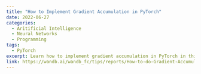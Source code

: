 ```yaml
---
title: "How to Implement Gradient Accumulation in PyTorch"
date: 2022-06-27
categories: 
  - Aritificial Intelligence
  - Neural Networks
  - Programming
tags:
  - PyTorch
excerpt: Learn how to implement gradient accumulation in PyTorch in this short tutorial complete with code and interactive visualizations.
link: https://wandb.ai/wandb_fc/tips/reports/How-to-do-Gradient-Accumulation-in-PyTorch--VmlldzoyMjMwOTk5
---
```


